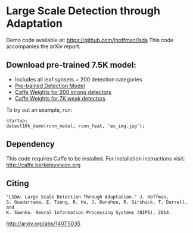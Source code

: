 Large Scale Detection through Adaptation
========

Demo code available at: https://github.com/jhoffman/lsda
This code accompanies the arXiv report.

Download pre-trained 7.5K model:
-------

* Includes all leaf synsets + 200 detection categories
* <a href="https://www.cs.stanford.edu/~jhoffman/caffe_nets/rcnn_model7200.mat">Pre-trained Detection Model</a> 
* <a href="https://www.cs.stanford.edu/~jhoffman/caffe_nets/finetune_ilsvrc13_val1+train1k_iter_50000">Caffe Weights for 200 strong detectors</a> 
* <a href="https://www.cs.stanford.edu/~jhoffman/caffe_nets/imagenet7k_det_ilsvrc_2013_fc8_iter_74040">Caffe Weights for 7K weak detectors </a>

To try out an example, run:
    
    startup;
    detect10k_demo(rcnn_model, rcnn_feat, 'ex_img.jpg');

Dependency
-------

This code requires Caffe to be installed. For Installation instructions
visit: http://caffe.berkeleyvision.org


Citing
-------

    "LSDA: Large Scale Detection Through Adaptation." J. Hoffman, 
    S. Guadarrama, E. Tzeng, R. Hu, J. Donahue, R. Girshick, T. Darrell, and
    K. Saenko. Neural Information Processing Systems (NIPS), 2014.

http://arxiv.org/abs/1407.5035

